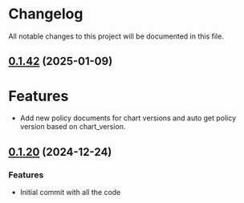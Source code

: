 # Changelog

All notable changes to this project will be documented in this file.
## [0.1.42]() (2025-01-09)
# Features
* Add new policy documents for chart versions and auto get policy version based on chart_version.

## [0.1.20]() (2024-12-24)
### Features
* Initial commit with all the code
